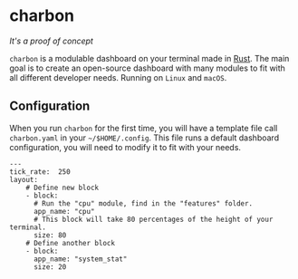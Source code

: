 # charbon 
<em>It's a proof of concept</em>

`charbon` is a modulable dashboard on your terminal made in [Rust](https://www.rust-lang.org). The main goal is to create an open-source dashboard with many modules to fit with all different developer needs.
Running on `Linux` and `macOS`.

## Configuration
When you run `charbon` for the first time, you will have a template file call `charbon.yaml` in your `~/$HOME/.config`. This file runs a default dashboard configuration, you will need to modify it to fit with your needs.
```
---
tick_rate:  250
layout:
	# Define new block
	- block:
	  # Run the "cpu" module, find in the "features" folder. 
	  app_name: "cpu"
	  # This block will take 80 percentages of the height of your terminal.
	  size: 80
	# Define another block
	- block:
	  app_name: "system_stat"
	  size: 20
```
